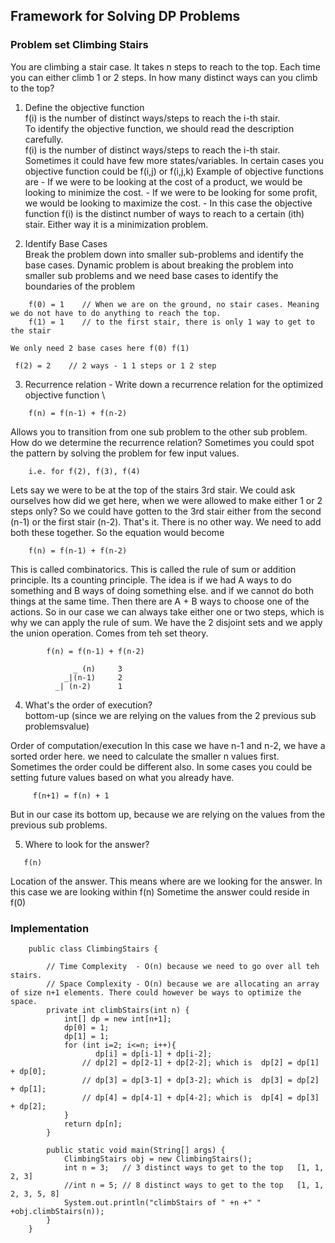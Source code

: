 ## Framework for Solving DP Problems 

### Problem set Climbing Stairs
You are climbing a stair case. It takes n steps to reach to the top.
Each time you can either climb 1 or 2 steps.
In how many distinct ways can you climb to the top?

1. Define the objective function \
    f(i) is the number of distinct ways/steps to reach the i-th stair.\
    To identify the objective function, we should read the description carefully.\
    f(i) is the number of distinct ways/steps to reach the i-th stair.\
    Sometimes it could have few more states/variables. In certain cases you objective function could be 
        f(i,j) or f(i,j,k)
    Example of objective functions are
        - If we were to be looking at the cost of a product, we would be looking to minimize the cost.
        - If we were to be looking for some profit, we would be looking to maximize the cost.
        - In this case the objective function f(i) is the distinct number of ways to reach to a certain (ith) stair.
          Either way it is a minimization problem.
      
2. Identify Base Cases \
    Break the problem down into smaller sub-problems and identify the base cases.
    Dynamic problem is about breaking the problem into smaller sub problems and we need base cases to identify the boundaries of the problem
```
    f(0) = 1    // When we are on the ground, no stair cases. Meaning we do not have to do anything to reach the top.
    f(1) = 1    // to the first stair, there is only 1 way to get to the stair
```
    We only need 2 base cases here f(0) f(1)
   ```
    f(2) = 2    // 2 ways - 1 1 steps or 1 2 step
   ```
        
3. Recurrence relation - Write down a recurrence relation for the optimized objective function \
```
    f(n) = f(n-1) + f(n-2)
```   

Allows you to transition from one sub problem to the other sub problem.
How do we determine the recurrence relation?
Sometimes you could spot the pattern by solving the problem for few input values.

```
    i.e. for f(2), f(3), f(4)
```
Lets say we were to be at the top of the stairs 3rd stair.
We could ask ourselves how did we get here, when we were allowed to make either 1 or 2 steps only?
So we could have gotten to the 3rd stair either from the second (n-1) or the first stair (n-2). That's it.
There is no other way. We need to add both these together. So the equation would become
```
    f(n) = f(n-1) + f(n-2)
```   
This is called combinatorics. This is called the rule of sum or addition principle.
Its a counting principle.
The idea is if we had
    A ways to do something and
    B ways of doing something else.
    and if we cannot do both things at the same time.
    Then there are A + B ways to choose one of the actions.
 So in our case we can always take either one or two steps, which is why we can apply the rule of sum.
 We have the 2 disjoint sets and we apply the union operation. Comes from teh set theory.
```     
        f(n) = f(n-1) + f(n-2)

              _ (n)     3
            _|(n-1)     2
          _| (n-2)      1
```

4. What's the order of execution?\
bottom-up (since we are relying on the values from the 2 previous sub problemsvalue)

Order of computation/execution
In this case we have n-1 and n-2, we have a sorted order here. we need to calculate the smaller n values first.
Sometimes the order could be different also.
In some cases you could be setting future values based on what you already have.
```
     f(n+1) = f(n) + 1
```
But in our case its bottom up, because we are relying on the values from the previous sub problems.

5. Where to look for the answer?
```
   f(n)
```
Location of the answer. This means where are we looking for the answer. In this case we are looking within f(n)
Sometime the answer could reside in f(0)

### Implementation
```
    public class ClimbingStairs {
    
        // Time Complexity  - O(n) because we need to go over all teh stairs.
        // Space Complexity - O(n) because we are allocating an array of size n+1 elements. There could however be ways to optimize the space.
        private int climbStairs(int n) {
            int[] dp = new int[n+1];
            dp[0] = 1;
            dp[1] = 1;
            for (int i=2; i<=n; i++){
                   dp[i] = dp[i-1] + dp[i-2];
                // dp[2] = dp[2-1] + dp[2-2]; which is  dp[2] = dp[1] + dp[0];
                // dp[3] = dp[3-1] + dp[3-2]; which is  dp[3] = dp[2] + dp[1];
                // dp[4] = dp[4-1] + dp[4-2]; which is  dp[4] = dp[3] + dp[2];
            }
            return dp[n];
        }
    
        public static void main(String[] args) {
            ClimbingStairs obj = new ClimbingStairs();
            int n = 3;   // 3 distinct ways to get to the top   [1, 1, 2, 3]
            //int n = 5; // 8 distinct ways to get to the top   [1, 1, 2, 3, 5, 8]
            System.out.println("climbStairs of " +n +" " +obj.climbStairs(n));
        }
    }
```
